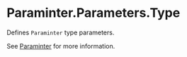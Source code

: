 # Paraminter.Parameters.Type

Defines `Paraminter` type parameters.

See [Paraminter](https://www.github.com/Paraminter/Paraminter) for more information.
